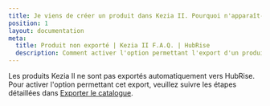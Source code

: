 ```yaml
---
title: Je viens de créer un produit dans Kezia II. Pourquoi n'apparaît-il pas dans mon catalogue HubRise ?
position: 1
layout: documentation
meta:
  title: Produit non exporté | Kezia II F.A.Q. | HubRise
  description: Comment activer l'option permettant l'export d'un produit dans Kezia II.
---
```


Les produits Kezia II ne sont pas exportés automatiquement vers HubRise. Pour activer l'option permettant cet export, veuillez suivre les étapes détaillées dans [Exporter le catalogue](/apps/kezia/associer-codes-ref#exporter-le-catalogue).

